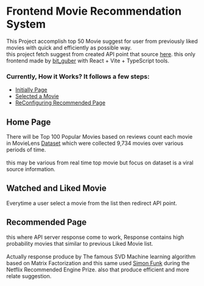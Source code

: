 # Frontend Movie Recommendation System

This Project accomplish top 50 Movie suggest for user from previously liked movies with quick and efficiently as possible way.<br>
this project fetch suggest from created API point that source [here](). this only frontend made by [bit_guber](https://github.com/bit-guber/Portfolio) with React + Vite + TypeScript tools.

### Currently, How it Works? It follows a few steps:

- [Initially Page](#home-page)
- [Selected a Movie](#watched-and-liked-movie)
- [ReConfiguring Recommended Page](#recommended-page)

## Home Page

There will be Top 100 Popular Movies based on reviews count each movie in MovieLens [Dataset](https://grouplens.org/datasets/movielens/) which were collected 9,734 movies over various periods of time.<br><br>
this may be various from real time top movie but focus on dataset is a viral source information.

## Watched and Liked Movie

Everytime a user select a movie from the list then redirect API point.

## Recommended Page

this where API server response come to work, Response contains high probability movies that similar to previous Liked Movie list.<br><br> Actually response produce by The famous SVD Machine learning algorithm based on Matrix Factorization and this same used [Simon Funk](https://sifter.org/~simon/journal/20061211.html) during the Netflix Recommended Engine Prize. also that produce efficient and more relate suggestion.
